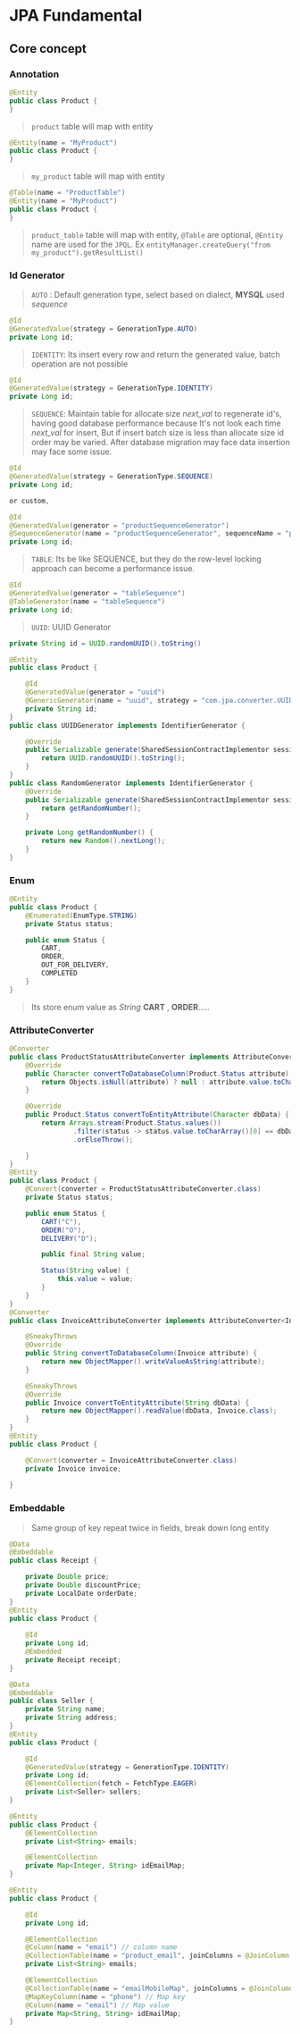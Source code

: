 # JPA Fundamental
## Core concept
### Annotation
```java
@Entity
public class Product {
}
```
> `product` table will map with entity
```java
@Entity(name = "MyProduct")
public class Product {
}
```
> `my_product` table will map with entity
```java
@Table(name = "ProductTable")
@Entity(name = "MyProduct")
public class Product {
}
```
> `product_table` table will map with entity, `@Table` are optional, `@Entity` name are used
> for the `JPQL`.  Ex `entityManager.createQuery("from my_product").getResultList()`
### Id Generator
> `AUTO` : Default generation type, select based on dialect, **MYSQL** used _sequence_
```java
@Id
@GeneratedValue(strategy = GenerationType.AUTO)
private Long id;
```
> `IDENTITY`: Its insert every row and return the generated value, batch operation are not possible
```java
@Id
@GeneratedValue(strategy = GenerationType.IDENTITY)
private Long id;
```
> `SEQUENCE`: Maintain table for allocate size _next_val_ to regenerate id's, having good database
> performance because It's not look each time _next_val_ for insert, But if insert batch size is 
> less than allocate size id order may be varied. After database migration may face data insertion
> may face some issue.
```java
@Id
@GeneratedValue(strategy = GenerationType.SEQUENCE)
private Long id;

or custom,

@Id 
@GeneratedValue(generator = "productSequenceGenerator")
@SequenceGenerator(name = "productSequenceGenerator", sequenceName = "productSequenceGenerator",allocationSize = 50)
private Long id;
```
> `TABLE`: Its be like SEQUENCE, but they do the row-level locking approach can become a performance issue.
```java
@Id
@GeneratedValue(generator = "tableSequence")
@TableGenerator(name = "tableSequence")
private Long id;
```
> `UUID`: UUID Generator
```java
private String id = UUID.randomUUID().toString()
```
```java
@Entity
public class Product {

    @Id
    @GeneratedValue(generator = "uuid")
    @GenericGenerator(name = "uuid", strategy = "com.jpa.converter.UUIDGenerator")
    private String id;
}
public class UUIDGenerator implements IdentifierGenerator {

    @Override
    public Serializable generate(SharedSessionContractImplementor session, Object object) throws HibernateException {
        return UUID.randomUUID().toString();
    }
}
public class RandomGenerator implements IdentifierGenerator {
    @Override
    public Serializable generate(SharedSessionContractImplementor session, Object object) throws HibernateException {
        return getRandomNumber();
    }

    private Long getRandomNumber() {
        return new Random().nextLong();
    }
}
```

### Enum
```java
@Entity
public class Product {
    @Enumerated(EnumType.STRING)
    private Status status;

    public enum Status {
        CART,
        ORDER,
        OUT_FOR_DELIVERY,
        COMPLETED
    }
}
```
> Its store enum value as _String_ **CART** , **ORDER**.....
### AttributeConverter
```java
@Converter
public class ProductStatusAttributeConverter implements AttributeConverter<Product.Status, Character> {
    @Override
    public Character convertToDatabaseColumn(Product.Status attribute) {
        return Objects.isNull(attribute) ? null : attribute.value.toCharArray()[0];
    }

    @Override
    public Product.Status convertToEntityAttribute(Character dbData) {
        return Arrays.stream(Product.Status.values())
                .filter(status -> status.value.toCharArray()[0] == dbData).findFirst()
                .orElseThrow();

    }
}
@Entity
public class Product {
    @Convert(converter = ProductStatusAttributeConverter.class)
    private Status status;

    public enum Status {
        CART("C"),
        ORDER("O"),
        DELIVERY("D");

        public final String value;

        Status(String value) {
            this.value = value;
        }
    }
}
@Converter
public class InvoiceAttributeConverter implements AttributeConverter<Invoice, String> {

    @SneakyThrows
    @Override
    public String convertToDatabaseColumn(Invoice attribute) {
        return new ObjectMapper().writeValueAsString(attribute);
    }

    @SneakyThrows
    @Override
    public Invoice convertToEntityAttribute(String dbData) {
        return new ObjectMapper().readValue(dbData, Invoice.class);
    }
}
@Entity
public class Product {

    @Convert(converter = InvoiceAttributeConverter.class)
    private Invoice invoice;
    
}
```
### Embeddable
> Same group of key repeat twice in fields, break down long entity
```java
@Data
@Embeddable
public class Receipt {

    private Double price;
    private Double discountPrice;
    private LocalDate orderDate;
}
@Entity
public class Product {
    
    @Id
    private Long id;
    @Embedded
    private Receipt receipt;
}
```
```java
@Data
@Embeddable
public class Seller {
    private String name;
    private String address;
}
@Entity
public class Product {

    @Id
    @GeneratedValue(strategy = GenerationType.IDENTITY)
    private Long id;
    @ElementCollection(fetch = FetchType.EAGER)
    private List<Seller> sellers;
}   
```
```java
@Entity
public class Product {
    @ElementCollection
    private List<String> emails;

    @ElementCollection
    private Map<Integer, String> idEmailMap;
}

@Entity
public class Product {

    @Id
    private Long id;

    @ElementCollection
    @Column(name = "email") // column name
    @CollectionTable(name = "product_email", joinColumns = @JoinColumn(name = "id", referencedColumnName = "id"))
    private List<String> emails;

    @ElementCollection
    @CollectionTable(name = "emailMobileMap", joinColumns = @JoinColumn(name = "id"))
    @MapKeyColumn(name = "phone") // Map key
    @Column(name = "email") // Map value
    private Map<String, String> idEmailMap;
}    
```

